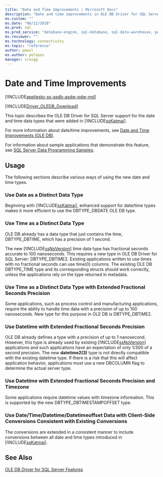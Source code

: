 ```yaml
---
title: "Date and Time Improvements | Microsoft Docs"
description: "Date and time improvements in OLE DB Driver for SQL Server"
ms.custom: ""
ms.date: "06/12/2018"
ms.prod: sql
ms.prod_service: "database-engine, sql-database, sql-data-warehouse, pdw"
ms.reviewer: ""
ms.technology: connectivity
ms.topic: "reference"
author: pmasl
ms.author: pelopes
manager: craigg
---
```

# Date and Time Improvements
[!INCLUDE[appliesto-ss-asdb-asdw-pdw-md](../../../includes/appliesto-ss-asdb-asdw-pdw-md.md)]

[!INCLUDE[Driver_OLEDB_Download](../../../includes/driver_oledb_download.md)]

  This topic describes the OLE DB Driver for SQL Server support for the date and time data types that were added in [!INCLUDE[ssKatmai](../../../includes/sskatmai-md.md)].  
  
 For more information about date/time improvements, see [Date and Time Improvements &#40;OLE DB&#41;](../../oledb/ole-db-date-time/date-and-time-improvements-ole-db.md).  
  
 For information about sample applications that demonstrate this feature, see [SQL Server Data Programming Samples](http://msftdpprodsamples.codeplex.com/).  
  
## Usage  
 The following sections describe various ways of using the new date and time types.  
  
### Use Date as a Distinct Data Type  
 Beginning with [!INCLUDE[ssKatmai](../../../includes/sskatmai-md.md)], enhanced support for date/time types makes it more efficient to use the DBTYPE_DBDATE OLE DB type.  
  
### Use Time as a Distinct Data Type  
 OLE DB already has a data type that just contains the time, DBTYPE_DBTIME, which has a precision of 1 second.
  
 The new [!INCLUDE[ssNoVersion](../../../includes/ssnoversion-md.md)] time data type has fractional seconds accurate to 100 nanoseconds. This requires a new type in OLE DB Driver for SQL Server: DBTYPE_DBTIME2. Existing applications written to use times with no fractional seconds can use time(0) columns. The existing OLE DB DBTYPE_TIME type and its corresponding structs should work correctly, unless the applications rely on the type returned in metadata.  
  
### Use Time as a Distinct Data Type with Extended Fractional Seconds Precision  
 Some applications, such as process control and manufacturing applications, require the ability to handle time data with a precision of up to 100 nanoseconds. New type for this purpose in OLE DB is DBTYPE_DBTIME2.  
  
### Use Datetime with Extended Fractional Seconds Precision  
 OLE DB already defines a type with a precision of up to 1 nanosecond. However, this type is already used by existing [!INCLUDE[ssNoVersion](../../../includes/ssnoversion-md.md)] applications and such applications have an expectation of only 1/300 of a second precision. The new **datetime2(3)** type is not directly compatible with the existing datetime type. If there is a risk that this will affect application behavior, applications must use a new DBCOLUMN flag to determine the actual server type.    
  
### Use Datetime with Extended Fractional Seconds Precision and Timezone  
 Some applications require datetime values with timezone information. This is supported by the new DBTYPE_DBTIMESTAMPOFFSET type.
  
### Use Date/Time/Datetime/Datetimeoffset Data with Client-Side Conversions Consistent with Existing Conversions  
 The conversions are extended in a consistent manner to include conversions between all date and time types introduced in [!INCLUDE[ssKatmai](../../../includes/sskatmai-md.md)].  
  
## See Also  
 [OLE DB Driver for SQL Server Features](../../oledb/features/oledb-driver-for-sql-server-features.md)  
  
  
